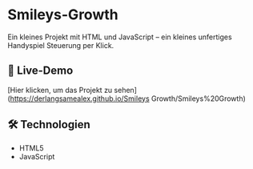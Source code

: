 # Smileys-Growth

Ein kleines Projekt mit HTML und JavaScript – ein kleines unfertiges Handyspiel Steuerung per Klick.

## 🔗 Live-Demo  
[Hier klicken, um das Projekt zu sehen](https://derlangsamealex.github.io/Smileys Growth/Smileys%20Growth)

## 🛠️ Technologien  
- HTML5  
- JavaScript
